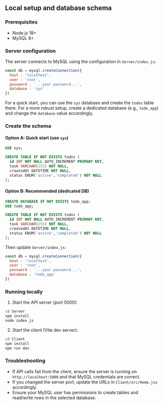 ## Local setup and database schema

### Prerequisites
- Node.js 18+
- MySQL 8+

### Server configuration
The server connects to MySQL using the configuration in `Server/index.js`:

```js
const db = mysql.createConnection({
  host : 'localhost',
  user : 'root',
  password : '...your password...',
  database : 'sys'
})
```

For a quick start, you can use the `sys` database and create the `todos` table there. For a more robust setup, create a dedicated database (e.g., `todo_app`) and change the `database` value accordingly.

### Create the schema

#### Option A: Quick start (use `sys`)
```sql
USE sys;

CREATE TABLE IF NOT EXISTS todos (
  id INT NOT NULL AUTO_INCREMENT PRIMARY KEY,
  task VARCHAR(255) NOT NULL,
  createdAt DATETIME NOT NULL,
  status ENUM('active','completed') NOT NULL
);
```

#### Option B: Recommended (dedicated DB)
```sql
CREATE DATABASE IF NOT EXISTS todo_app;
USE todo_app;

CREATE TABLE IF NOT EXISTS todos (
  id INT NOT NULL AUTO_INCREMENT PRIMARY KEY,
  task VARCHAR(255) NOT NULL,
  createdAt DATETIME NOT NULL,
  status ENUM('active','completed') NOT NULL
);
```

Then update `Server/index.js`:

```js
const db = mysql.createConnection({
  host : 'localhost',
  user : 'root',
  password : '...your password...',
  database : 'todo_app'
})
```

### Running locally
1) Start the API server (port 5000):
```bash
cd Server
npm install
node index.js
```

2) Start the client (Vite dev server):
```bash
cd Client
npm install
npm run dev
```

### Troubleshooting
- If API calls fail from the client, ensure the server is running on `http://localhost:5000` and that MySQL credentials are correct.
- If you changed the server port, update the URLs in `Client/src/Home.jsx` accordingly.
- Ensure your MySQL user has permissions to create tables and read/write rows in the selected database.